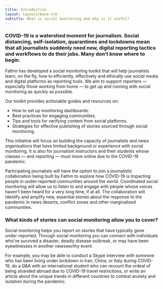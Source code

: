 ```yaml
---
title: Introduction
layout: layouts/base.njk
subtitle: What is social monitoring and why is it useful?
---
```



### COVID-19 is a watershed moment for journalism. Social distancing, self-isolation, quarantines and lockdowns mean that all journalists suddenly need new, digital reporting tactics and workflows to do their jobs. Many don’t know where to begin. 

Fathm has developed a social monitoring toolkit that will help journalists learn, on the fly, how to efficiently, effectively and ethically use social media and digital platforms as reporting tools. We aim to support reporters — especially those working from home — to get up and running with social monitoring as quickly as possible. 

Our toolkit provides actionable guides and resources on:

- How to set up monitoring dashboards.
- Best practices for engaging communities.
- Tips and tools for verifying content from social platforms.
- Strategies for effective publishing of stories sourced through social monitoring.

This initiative will focus on building the capacity of journalists and news organisations that have limited background or experience with social monitoring. It is also for journalism instructors and their students whose classes — and reporting — must move online due to the COVID-19 pandemic. 

Participating journalists will have the option to join a journalistic collaboration being built by Fathm to explore how COVID-19 is impacting people in under-reported communities around the world. Coordinated social monitoring will allow us to listen to and engage with people whose voices haven’t been heard for a very long time, if at all. The collaboration will identify and amplify new, essential stories about the response to the pandemic in news deserts, conflict zones and other marginalised communities. 


### What kinds of stories can social monitoring allow you to cover?
Social monitoring helps you report on stories that have typically gone under-reported. Through social monitoring you can connect with individuals who’ve  survived a disaster, deadly disease outbreak, or may have been eyewitnesses in another newsworthy event. 

For example, you may be able to conduct a Skype interview with someone who has been living under lockdown in Iran, China, or Italy during COVID-19, do a Q&A with an international student who can recount the ordeal of being stranded abroad due to COVID-19 travel restrictions, or write an article about the unique trends in different countries to combat anxiety and isolation during the pandemic.      
